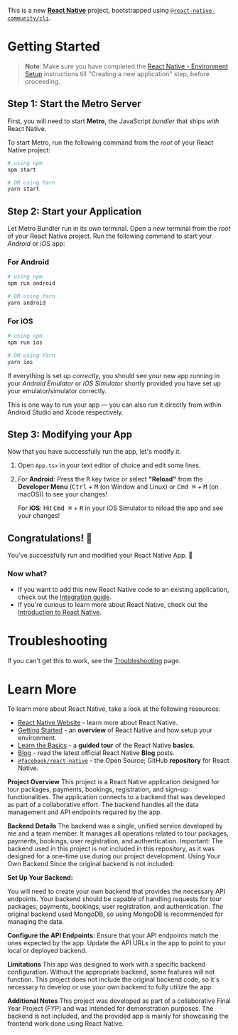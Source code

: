 This is a new [**React Native**](https://reactnative.dev) project, bootstrapped using [`@react-native-community/cli`](https://github.com/react-native-community/cli).

# Getting Started

>**Note**: Make sure you have completed the [React Native - Environment Setup](https://reactnative.dev/docs/environment-setup) instructions till "Creating a new application" step, before proceeding.

## Step 1: Start the Metro Server

First, you will need to start **Metro**, the JavaScript _bundler_ that ships _with_ React Native.

To start Metro, run the following command from the _root_ of your React Native project:

```bash
# using npm
npm start

# OR using Yarn
yarn start
```

## Step 2: Start your Application

Let Metro Bundler run in its _own_ terminal. Open a _new_ terminal from the _root_ of your React Native project. Run the following command to start your _Android_ or _iOS_ app:

### For Android

```bash
# using npm
npm run android

# OR using Yarn
yarn android
```

### For iOS

```bash
# using npm
npm run ios

# OR using Yarn
yarn ios
```

If everything is set up _correctly_, you should see your new app running in your _Android Emulator_ or _iOS Simulator_ shortly provided you have set up your emulator/simulator correctly.

This is one way to run your app — you can also run it directly from within Android Studio and Xcode respectively.

## Step 3: Modifying your App

Now that you have successfully run the app, let's modify it.

1. Open `App.tsx` in your text editor of choice and edit some lines.
2. For **Android**: Press the <kbd>R</kbd> key twice or select **"Reload"** from the **Developer Menu** (<kbd>Ctrl</kbd> + <kbd>M</kbd> (on Window and Linux) or <kbd>Cmd ⌘</kbd> + <kbd>M</kbd> (on macOS)) to see your changes!

   For **iOS**: Hit <kbd>Cmd ⌘</kbd> + <kbd>R</kbd> in your iOS Simulator to reload the app and see your changes!

## Congratulations! :tada:

You've successfully run and modified your React Native App. :partying_face:

### Now what?

- If you want to add this new React Native code to an existing application, check out the [Integration guide](https://reactnative.dev/docs/integration-with-existing-apps).
- If you're curious to learn more about React Native, check out the [Introduction to React Native](https://reactnative.dev/docs/getting-started).

# Troubleshooting

If you can't get this to work, see the [Troubleshooting](https://reactnative.dev/docs/troubleshooting) page.

# Learn More

To learn more about React Native, take a look at the following resources:

- [React Native Website](https://reactnative.dev) - learn more about React Native.
- [Getting Started](https://reactnative.dev/docs/environment-setup) - an **overview** of React Native and how setup your environment.
- [Learn the Basics](https://reactnative.dev/docs/getting-started) - a **guided tour** of the React Native **basics**.
- [Blog](https://reactnative.dev/blog) - read the latest official React Native **Blog** posts.
- [`@facebook/react-native`](https://github.com/facebook/react-native) - the Open Source; GitHub **repository** for React Native.



**Project Overview**
This project is a React Native application designed for tour packages, payments, bookings, registration, and sign-up functionalities. The application connects to a backend that was developed as part of a collaborative effort. The backend handles all the data management and API endpoints required by the app.

**Backend Details**
The backend was a single, unified service developed by me and a team member.
It manages all operations related to tour packages, payments, bookings, user registration, and authentication.
Important: The backend used in this project is not included in this repository, as it was designed for a one-time use during our project development.
Using Your Own Backend
Since the original backend is not included:

**Set Up Your Backend:**

You will need to create your own backend that provides the necessary API endpoints.
Your backend should be capable of handling requests for tour packages, payments, bookings, user registration, and authentication.
The original backend used MongoDB, so using MongoDB is recommended for managing the data.

**Configure the API Endpoints:**
Ensure that your API endpoints match the ones expected by the app.
Update the API URLs in the app to point to your local or deployed backend.


**Limitations**
This app was designed to work with a specific backend configuration. Without the appropriate backend, some features will not function.
This project does not include the original backend code, so it's necessary to develop or use your own backend to fully utilize the app.


**Additional Notes**
This project was developed as part of a collaborative Final Year Project (FYP) and was intended for demonstration purposes.
The backend is not included, and the provided app is mainly for showcasing the frontend work done using React Native.
